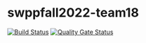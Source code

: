 
# swppfall2022-team18

[![Build Status](https://app.travis-ci.com/swsnu/swppfall2022-team18.svg?branch=main)](https://app.travis-ci.com/swsnu/swppfall2022-team18)
[![Quality Gate Status](https://sonarcloud.io/api/project_badges/measure?project=swsnu_swppfall2022-team18&metric=alert_status)](https://sonarcloud.io/dashboard?id=swsnu_swppfall2022-team18)
